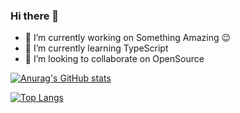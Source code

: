### Hi there 👋

<!--
**hamzamehboob493/hamzamehboob493** is a ✨ _special_ ✨ repository because its `README.md` (this file) appears on your GitHub profile.

Here are some ideas to get you started:

- 🔭 I’m currently working on ...
- 🌱 I’m currently learning ...
- 👯 I’m looking to collaborate on ...
- 🤔 I’m looking for help with ...
- 💬 Ask me about ...
- 📫 How to reach me: ...
- 😄 Pronouns: ...
- ⚡ Fun fact: ...
-->
- 🔭 I’m currently working on Something Amazing 😉
- 🌱 I’m currently learning TypeScript
- 👯 I’m looking to collaborate on OpenSource

[![Anurag's GitHub stats](https://github-readme-stats.vercel.app/api?username=hamzamehboob493)](https://github.com/anuraghazra/github-readme-stats)

[![Top Langs](https://github-readme-stats.vercel.app/api/top-langs/?username=hamzamehboob493)](https://github.com/anuraghazra/github-readme-stats)
